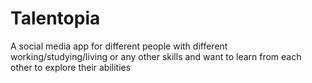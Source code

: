 # Talentopia
A social media app for different people with different working/studying/living or any other skills and want to learn from each other to explore their abilities
